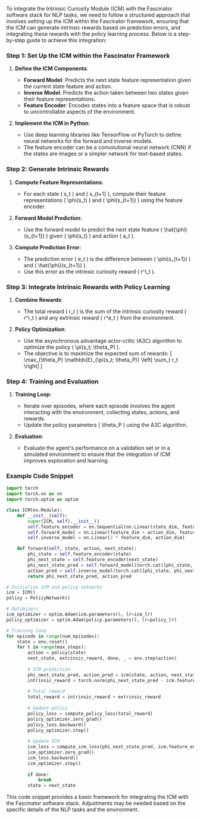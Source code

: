 To integrate the Intrinsic Curiosity Module (ICM) with the Fascinator software stack for NLP tasks, we need to follow a structured approach that involves setting up the ICM within the Fascinator framework, ensuring that the ICM can generate intrinsic rewards based on prediction errors, and integrating these rewards with the policy learning process. Below is a step-by-step guide to achieve this integration:

### Step 1: Set Up the ICM within the Fascinator Framework

1. **Define the ICM Components**:
   - **Forward Model**: Predicts the next state feature representation given the current state feature and action.
   - **Inverse Model**: Predicts the action taken between two states given their feature representations.
   - **Feature Encoder**: Encodes states into a feature space that is robust to uncontrollable aspects of the environment.

2. **Implement the ICM in Python**:
   - Use deep learning libraries like TensorFlow or PyTorch to define neural networks for the forward and inverse models.
   - The feature encoder can be a convolutional neural network (CNN) if the states are images or a simpler network for text-based states.

### Step 2: Generate Intrinsic Rewards

1. **Compute Feature Representations**:
   - For each state \( s_t \) and \( s_{t+1} \), compute their feature representations \( \phi(s_t) \) and \( \phi(s_{t+1}) \) using the feature encoder.

2. **Forward Model Prediction**:
   - Use the forward model to predict the next state feature \( \hat{\phi}(s_{t+1}) \) given \( \phi(s_t) \) and action \( a_t \).

3. **Compute Prediction Error**:
   - The prediction error \( e_t \) is the difference between \( \phi(s_{t+1}) \) and \( \hat{\phi}(s_{t+1}) \).
   - Use this error as the intrinsic curiosity reward \( r^i_t \).

### Step 3: Integrate Intrinsic Rewards with Policy Learning

1. **Combine Rewards**:
   - The total reward \( r_t \) is the sum of the intrinsic curiosity reward \( r^i_t \) and any extrinsic reward \( r^e_t \) from the environment.

2. **Policy Optimization**:
   - Use the asynchronous advantage actor-critic (A3C) algorithm to optimize the policy \( \pi(s_t; \theta_P) \).
   - The objective is to maximize the expected sum of rewards:
     \[
     \max_{\theta_P} \mathbb{E}_{\pi(s_t; \theta_P)} \left[ \sum_t r_t \right]
     \]

### Step 4: Training and Evaluation

1. **Training Loop**:
   - Iterate over episodes, where each episode involves the agent interacting with the environment, collecting states, actions, and rewards.
   - Update the policy parameters \( \theta_P \) using the A3C algorithm.

2. **Evaluation**:
   - Evaluate the agent's performance on a validation set or in a simulated environment to ensure that the integration of ICM improves exploration and learning.

### Example Code Snippet

```python
import torch
import torch.nn as nn
import torch.optim as optim

class ICM(nn.Module):
    def __init__(self):
        super(ICM, self).__init__()
        self.feature_encoder = nn.Sequential(nn.Linear(state_dim, feature_dim), nn.ReLU())
        self.forward_model = nn.Linear(feature_dim + action_dim, feature_dim)
        self.inverse_model = nn.Linear(2 * feature_dim, action_dim)

    def forward(self, state, action, next_state):
        phi_state = self.feature_encoder(state)
        phi_next_state = self.feature_encoder(next_state)
        phi_next_state_pred = self.forward_model(torch.cat([phi_state, action], dim=1))
        action_pred = self.inverse_model(torch.cat([phi_state, phi_next_state], dim=1))
        return phi_next_state_pred, action_pred

# Initialize ICM and policy networks
icm = ICM()
policy = PolicyNetwork()

# Optimizers
icm_optimizer = optim.Adam(icm.parameters(), lr=icm_lr)
policy_optimizer = optim.Adam(policy.parameters(), lr=policy_lr)

# Training loop
for episode in range(num_episodes):
    state = env.reset()
    for t in range(max_steps):
        action = policy(state)
        next_state, extrinsic_reward, done, _ = env.step(action)
        
        # ICM prediction
        phi_next_state_pred, action_pred = icm(state, action, next_state)
        intrinsic_reward = torch.norm(phi_next_state_pred - icm.feature_encoder(next_state), p=2)
        
        # Total reward
        total_reward = intrinsic_reward + extrinsic_reward
        
        # Update policy
        policy_loss = compute_policy_loss(total_reward)
        policy_optimizer.zero_grad()
        policy_loss.backward()
        policy_optimizer.step()
        
        # Update ICM
        icm_loss = compute_icm_loss(phi_next_state_pred, icm.feature_encoder(next_state), action_pred, action)
        icm_optimizer.zero_grad()
        icm_loss.backward()
        icm_optimizer.step()
        
        if done:
            break
        state = next_state
```

This code snippet provides a basic framework for integrating the ICM with the Fascinator software stack. Adjustments may be needed based on the specific details of the NLP tasks and the environment.
